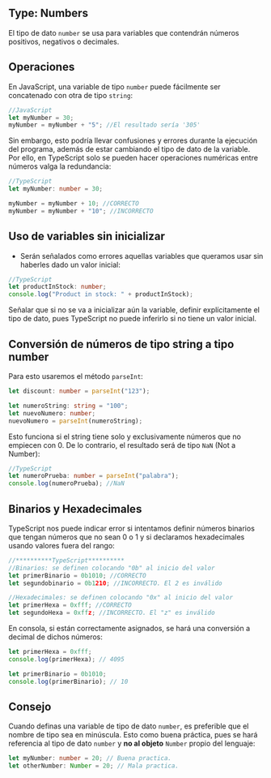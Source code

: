 ## Type: Numbers
El tipo de dato  `number`  se usa para variables que contendrán números positivos, negativos o decimales.

## Operaciones

En JavaScript, una variable de tipo  `number`  puede fácilmente ser concatenado con otra de tipo  `string`:

```js
//JavaScript
let myNumber = 30;
myNumber = myNumber + "5"; //El resultado sería '305'

```

Sin embargo, esto podría llevar confusiones y errores durante la ejecución del programa, además de estar cambiando el tipo de dato de la variable. Por ello, en TypeScript solo se pueden hacer operaciones numéricas entre números valga la redundancia:

```ts
//TypeScript
let myNumber: number = 30;

myNumber = myNumber + 10; //CORRECTO
myNumber = myNumber + "10"; //INCORRECTO

```

## Uso de variables sin inicializar

-   Serán señalados como errores aquellas variables que queramos usar sin haberles dado un valor inicial:

```ts
//TypeScript
let productInStock: number;
console.log("Product in stock: " + productInStock);

```

Señalar que si no se va a inicializar aún la variable, definir explícitamente el tipo de dato, pues TypeScript no puede inferirlo si no tiene un valor inicial.

## Conversión de números de tipo string a tipo number

Para esto usaremos el método  `parseInt`:

```ts
let discount: number = parseInt("123");

let numeroString: string = "100";
let nuevoNumero: number;
nuevoNumero = parseInt(numeroString);

```

Esto funciona si el string tiene solo y exclusivamente números que no empiecen con 0. De lo contrario, el resultado será de tipo  `NaN`  (Not a Number):

```ts
//TypeScript
let numeroPrueba: number = parseInt("palabra");
console.log(numeroPrueba); //NaN

```

## Binarios y Hexadecimales

TypeScript nos puede indicar error si intentamos definir números binarios que tengan números que no sean 0 o 1 y si declaramos hexadecimales usando valores fuera del rango:

```ts
//**********TypeScript**********
//Binarios: se definen colocando "0b" al inicio del valor
let primerBinario = 0b1010; //CORRECTO
let segundobinario = 0b1210; //INCORRECTO. El 2 es inválido

//Hexadecimales: se definen colocando "0x" al inicio del valor
let primerHexa = 0xfff; //CORRECTO
let segundoHexa = 0xffz; //INCORRECTO. El "z" es inválido

```

En consola, si están correctamente asignados, se hará una conversión a decimal de dichos números:

```ts
let primerHexa = 0xfff;
console.log(primerHexa); // 4095

let primerBinario = 0b1010;
console.log(primerBinario); // 10

```

## Consejo

Cuando definas una variable de tipo de dato  `number`, es preferible que el nombre de tipo sea en minúscula. Esto como buena práctica, pues se hará referencia al tipo de dato  `number`  y  **no al objeto**  `Number`  propio del lenguaje:

```ts
let myNumber: number = 20; // Buena practica.
let otherNumber: Number = 20; // Mala practica.
```